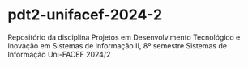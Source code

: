 # pdt2-unifacef-2024-2
Repositório da disciplina Projetos em Desenvolvimento Tecnológico e Inovação em Sistemas de Informação II, 8º semestre Sistemas de Informação Uni-FACEF 2024/2
